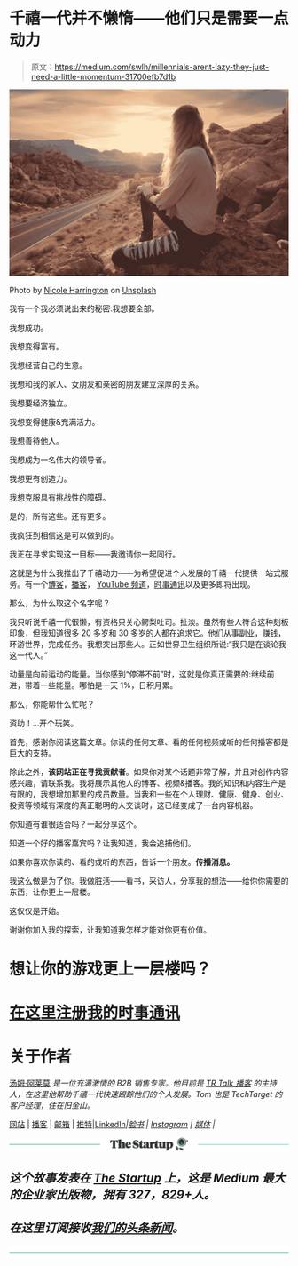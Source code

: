# 千禧一代并不懒惰——他们只是需要一点动力

> 原文：<https://medium.com/swlh/millennials-arent-lazy-they-just-need-a-little-momentum-31700efb7d1b>

![](img/f3ab3f0c4c47f58b86fa574314f1f178.png)

Photo by [Nicole Harrington](https://unsplash.com/photos/iqHkIWZyu7c?utm_source=unsplash&utm_medium=referral&utm_content=creditCopyText) on [Unsplash](https://unsplash.com/?utm_source=unsplash&utm_medium=referral&utm_content=creditCopyText)

我有一个我必须说出来的秘密:我想要全部。

我想成功。

我想变得富有。

我想经营自己的生意。

我想和我的家人、女朋友和亲密的朋友建立深厚的关系。

我想要经济独立。

我想变得健康&充满活力。

我想善待他人。

我想成为一名伟大的领导者。

我想更有创造力。

我想克服具有挑战性的障碍。

是的，所有这些。还有更多。

我疯狂到相信这是可以做到的。

我正在寻求实现这一目标——我邀请你一起同行。

这就是为什么我推出了千禧动力——为希望促进个人发展的千禧一代提供一站式服务。有一个[博客](http://tomalaimo.com/blog/)，[播客](https://soundcloud.com/ryan-warner-799706255)， [YouTube 频道](https://www.youtube.com/channel/UCvVFMDgl9OTzrHJPd_Dh0lQ?view_as=subscriber)，[时事通讯](https://ryanwarner.us17.list-manage.com/subscribe?u=cd5491e160ceb9a2a18e96855&id=bc06d4d217)以及更多即将出现。

那么，为什么取这个名字呢？

我只听说千禧一代很懒，有资格只关心鳄梨吐司。扯淡。虽然有些人符合这种刻板印象，但我知道很多 20 多岁和 30 多岁的人都在追求它。他们从事副业，赚钱，环游世界，完成任务。我想突出那些人。正如世界卫生组织所说:“我只是在谈论我这一代人。”

动量是向前运动的能量。当你感到“停滞不前”时，这就是你真正需要的:继续前进，带着一些能量。哪怕是一天 1%，日积月累。

那么，你能帮什么忙呢？

资助！…开个玩笑。

首先，感谢你阅读这篇文章。你读的任何文章、看的任何视频或听的任何播客都是巨大的支持。

除此之外，**该网站正在寻找贡献者**。如果你对某个话题非常了解，并且对创作内容感兴趣，请联系我。我将展示其他人的博客、视频&播客。我的知识和内容生产是有限的，我想增加那里的成员数量。当我和一些在个人理财、健康、健身、创业、投资等领域有深度的真正聪明的人交谈时，这已经变成了一台内容机器。

你知道有谁很适合吗？一起分享这个。

知道一个好的播客嘉宾吗？让我知道，我会追捕他们。

如果你喜欢你读的、看的或听的东西，告诉一个朋友。**传播消息。**

我这么做是为了你。我做脏活——看书，采访人，分享我的想法——给你你需要的东西，让你更上一层楼。

这仅仅是开始。

谢谢你加入我的探索，让我知道我怎样才能对你更有价值。

# 想让你的游戏更上一层楼吗？

# [在这里注册我的时事通讯](http://eepurl.com/c-46aj)

# 关于作者

[汤姆·阿莱莫](https://www.linkedin.com/in/tom-alaimo-573a1878/) *是一位充满激情的 B2B 销售专家。他目前是* [*TR Talk 播客*](https://soundcloud.com/ryan-warner-799706255) *的主持人，在这里他帮助千禧一代快速跟踪他们的个人发展。Tom 也是 TechTarget 的客户经理，住在旧金山。*

[网站](http://tomalaimo.com/) | [播客](https://soundcloud.com/ryan-warner-799706255) | [邮箱](mailto:thomasalaimo7@gmail.com) | [推特](https://twitter.com/TomAlaimo_TTGT)|[LinkedIn](https://www.linkedin.com/in/tom-alaimo-573a1878/)*|[脸书](https://www.facebook.com/thomas.alaimo.12) | [Instagram](http://instagram.com/talaimo7) | [媒体](/@TomAlaimo_TTGT) |*

*[![](img/308a8d84fb9b2fab43d66c117fcc4bb4.png)](https://medium.com/swlh)*

## *这个故事发表在 [The Startup](https://medium.com/swlh) 上，这是 Medium 最大的企业家出版物，拥有 327，829+人。*

## *在这里订阅接收[我们的头条新闻](http://growthsupply.com/the-startup-newsletter/)。*

*[![](img/b0164736ea17a63403e660de5dedf91a.png)](https://medium.com/swlh)*